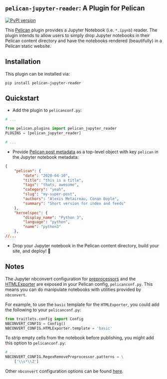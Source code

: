 `pelican-jupyter-reader`: A Plugin for Pelican
---------------------------------------------

[![PyPI version](https://badge.fury.io/py/pelican-jupyter-reader.svg)](https://badge.fury.io/py/pelican-jupyter-reader)

This [Pelican](http://docs.getpelican.com/en/latest/index.html) plugin provides a Jupyter Notebook (i.e. `*.ipynb`) reader.
The plugin intends to allow users to simply drop Jupyter notebooks in their
Pelican content directory and have the notebooks rendered (beautifully) in a Pelican
static website.

Installation
------------

This plugin can be installed via:

    pip install pelican-jupyter-reader

Quickstart
---------

- Add the plugin to `pelicanconf.py`:
```python
# ...

from pelican.plugins import pelican_jupyter_reader
PLUGINS = [pelican_jupyter_reader]

# ...
```

- Provide [Pelican post
  metadata](http://docs.getpelican.com/en/latest/content.html#file-metadata) as
  a top-level object with key `pelican` in the Jupyter notebook metadata:
```json
{
    "pelican": {
        "date": "2020-04-10",
        "title": "this is a title",
        "tags": "thats, awesome",
        "category": "yeah",
        "slug": "my-super-post",
        "authors": "Alexis Metaireau, Conan Doyle",
        "summary": "Short version for index and feeds"
    },
    "kernelspec": {
        "display_name": "Python 3",
        "language": "python",
        "name": "python3"
    },
//...
```

- Drop your Jupyter notebook in the Pelican content directory, build your site,
  and deploy!  :rocket:


Notes
-----

The Jupyter nbconvert configuration for
[preprocessors](https://github.com/jupyter/nbconvert/tree/5.x/nbconvert/preprocessors)
and the
[HTMLExporter](https://github.com/jupyter/nbconvert/blob/5.x/nbconvert/exporters/html.py)
are exposed in your Pelican config, `pelicanconf.py`.  This
means you can do manipulate notebooks with utilities provided by `nbconvert`.

For example, to use the `basic` template for the `HTMLExporter`, you could add
the following to your `pelicanconf.py`:

```python
from traitlets.config import Config
NBCONVERT_CONFIG = Config()
NBCONVERT_CONFIG.HTMLExporter.template = 'basic'
```

To strip empty cells from the notebook before publishing, you might add this
option to `pelicanconf.py`:

```python
# ...
NBCONVERT_CONFIG.RegexRemovePreprocessor.patterns = \
    ['\\s*\\Z']
```

Other `nbconvert` configuration options can be found
[here](https://nbconvert.readthedocs.io/en/latest/config_options.html#configuration-options).
